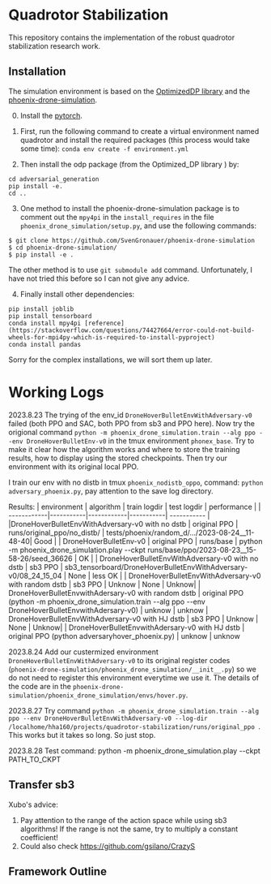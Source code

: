 # Quadrotor Stabilization
This repository contains the implementation of the robust quadrotor stabilization research work.

## Installation
The simulation environment is based on the [OptimizedDP library](https://github.com/SFU-MARS/optimized_dp) and the [phoenix-drone-simulation](https://github.com/SvenGronauer/phoenix-drone-simulation.git).

0. Install the [pytorch](https://pytorch.org/).

1. First, run the following command to create a virtual environment named quadrotor and install the required packages (this process would take some time):
``conda env create -f environment.yml``

2. Then install the odp package (from the Optimized_DP library ) by:
```
cd adversarial_generation
pip install -e.
cd ..
```

3. One method to install the phoenix-drone-simulation package is to comment out the `mpy4pi` in the `install_requires` in the file `phoenix_drone_simulation/setup.py`, and use the following commands:
```
$ git clone https://github.com/SvenGronauer/phoenix-drone-simulation
$ cd phoenix-drone-simulation/
$ pip install -e .
```

The other method is to use `git submodule add` command. Unfortunately, I have not tried this before so I can not give any advice.

4. Finally install other dependencies:
```
pip install joblib
pip install tensorboard
conda install mpy4pi [reference](https://stackoverflow.com/questions/74427664/error-could-not-build-wheels-for-mpi4py-which-is-required-to-install-pyproject)
conda install pandas
```

Sorry for the complex installations, we will sort them up later.

# Working Logs
2023.8.23
The trying of the env_id `DroneHoverBulletEnvWithAdversary-v0` failed (both PPO and SAC, both PPO from sb3 and PPO here). 
Now try the origional command `python -m phoenix_drone_simulation.train --alg ppo --env DroneHoverBulletEnv-v0` in the tmux environment `phonex_base`. Try to make it clear how the algorithm works and where to store the training results, how to display using the stored checkpoints. Then try our environment with its original local PPO.

I train our env with no distb in tmux `phoenix_nodistb_oppo`, command: `python adversary_phoenix.py`, pay attention to the save log directory.

Results:
| environment | algorithm | train logdir | test logdir | performance |
| ------------|-----------|------------|-----------| ----------- |
|DroneHoverBulletEnvWithAdversary-v0 with no dstb | original PPO |  runs/original_ppo/no_distb/ | tests/phoenix/random_d/.../2023-08-24__11-48-40| Good |
| DroneHoverBulletEnv-v0 | original PPO | runs/base | python -m phoenix_drone_simulation.play --ckpt runs/base/ppo/2023-08-23__15-58-26/seed_36626 | OK |
| DroneHoverBulletEnvWithAdversary-v0 with no dstb | sb3 PPO | sb3_tensorboard/DroneHoverBulletEnvWithAdversary-v0/08_24_15_04 | None | less OK |
| DroneHoverBulletEnvWithAdversary-v0 with random dstb | sb3 PPO | Unknow | None | Unknow| 
| DroneHoverBulletEnvwithAdersary-v0 with random dstb | original PPO (python -m phoenix_drone_simulation.train --alg ppo --env DroneHoverBulletEnvwithAdersary-v0) | unknow | unknow
| DroneHoverBulletEnvWithAdversary-v0 with HJ dstb | sb3 PPO | Unknow | None | Unknow| 
| DroneHoverBulletEnvwithAdersary-v0 with HJ dstb | original PPO (python adversaryhover_phoenix.py) | unknow | unknow

2023.8.24
Add our custermized environment `DroneHoverBulletEnvWithAdversary-v0` to its original register codes (`phoenix-drone-simulation/phoenix_drone_simulation/__init__.py`) so we do not need to register this environment everytime we use it. The details of the code are in the `phoenix-drone-simulation/phoenix_drone_simulation/envs/hover.py`.

2023.8.27
Try command `python -m phoenix_drone_simulation.train --alg ppo --env DroneHoverBulletEnvWithAdversary-v0 --log-dir /localhome/hha160/projects/quadrotor-stabilization/runs/original_ppo `. 
This works but it takes so long. So just stop.

2023.8.28
Test command: python -m phoenix_drone_simulation.play --ckpt PATH_TO_CKPT


## Transfer sb3
Xubo's advice:
1. Pay attention to the range of the action space while using sb3 algorithms!
If the range is not the same, try to multiply a constant coefficient!
2. Could also check https://github.com/gsilano/CrazyS

## Framework Outline

